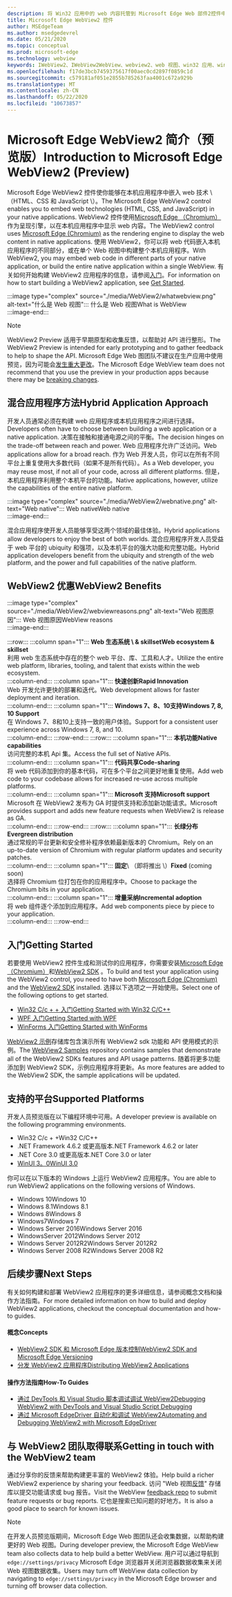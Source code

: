 ```yaml
---
description: 将 Win32 应用中的 web 内容托管到 Microsoft Edge Web 部件2控件中
title: Microsoft Edge WebView2 控件
author: MSEdgeTeam
ms.author: msedgedevrel
ms.date: 05/21/2020
ms.topic: conceptual
ms.prod: microsoft-edge
ms.technology: webview
keywords: IWebView2、IWebView2WebView、webview2、web 视图、win32 应用、win32、edge、ICoreWebView2、CoreWebView2、ICoreWebView2Host、浏览器控件、边缘 html、Windows Forms、WinForms、WPF、.NET
ms.openlocfilehash: f17de3bcb7459375617f00aec0cd2897f0859c1d
ms.sourcegitcommit: c579181af051e2855b785263faa4001c672a929b
ms.translationtype: MT
ms.contentlocale: zh-CN
ms.lasthandoff: 05/22/2020
ms.locfileid: "10673857"
---
```

# <span data-ttu-id="85ac7-104">Microsoft Edge WebView2 简介（预览版）</span><span class="sxs-lookup"><span data-stu-id="85ac7-104">Introduction to Microsoft Edge WebView2 (Preview)</span></span>  

<span data-ttu-id="85ac7-105">Microsoft Edge WebView2 控件使你能够在本机应用程序中嵌入 web 技术 \ （HTML、CSS 和 JavaScript \）。</span><span class="sxs-lookup"><span data-stu-id="85ac7-105">The Microsoft Edge WebView2 control enables you to embed web technologies \(HTML, CSS, and JavaScript\) in your native applications.</span></span>  <span data-ttu-id="85ac7-106">WebView2 控件使用[Microsoft Edge （Chromium）](https://www.microsoftedgeinsider.com)作为呈现引擎，以在本机应用程序中显示 web 内容。</span><span class="sxs-lookup"><span data-stu-id="85ac7-106">The WebView2 control uses [Microsoft Edge (Chromium)](https://www.microsoftedgeinsider.com) as the rendering engine to display the web content in native applications.</span></span>  <span data-ttu-id="85ac7-107">使用 WebView2，你可以将 web 代码嵌入本机应用程序的不同部分，或在单个 Web 视图中构建整个本机应用程序。</span><span class="sxs-lookup"><span data-stu-id="85ac7-107">With WebView2, you may embed web code in different parts of your native application, or build the entire native application within a single WebView.</span></span>  <span data-ttu-id="85ac7-108">有关如何开始构建 WebView2 应用程序的信息，请参阅[入门](./index.md#getting-started)。</span><span class="sxs-lookup"><span data-stu-id="85ac7-108">For information on how to start building a WebView2 application, see [Get Started](./index.md#getting-started).</span></span>  

:::image type="complex" source="./media/WebView2/whatwebview.png" alt-text="什么是 Web 视图":::
   <span data-ttu-id="85ac7-110">什么是 Web 视图</span><span class="sxs-lookup"><span data-stu-id="85ac7-110">What is WebView</span></span>  
:::image-end:::  

> [!NOTE]
> <span data-ttu-id="85ac7-111">WebView2 Preview 适用于早期原型和收集反馈，以帮助对 API 进行整形。</span><span class="sxs-lookup"><span data-stu-id="85ac7-111">The WebView2 Preview is intended for early prototyping and to gather feedback to help to shape the API.</span></span>  <span data-ttu-id="85ac7-112">Microsoft Edge Web 图团队不建议在生产应用中使用预览，因为可能会[发生重大更改](./releasenotes.md)。</span><span class="sxs-lookup"><span data-stu-id="85ac7-112">The Microsoft Edge WebView team does not recommend that you use the preview in your production apps because there may be [breaking changes](./releasenotes.md).</span></span>  

## <span data-ttu-id="85ac7-113">混合应用程序方法</span><span class="sxs-lookup"><span data-stu-id="85ac7-113">Hybrid Application Approach</span></span>  

<span data-ttu-id="85ac7-114">开发人员通常必须在构建 web 应用程序或本机应用程序之间进行选择。</span><span class="sxs-lookup"><span data-stu-id="85ac7-114">Developers often have to choose between building a web application or a native application.</span></span>  <span data-ttu-id="85ac7-115">决策在接触和接通电源之间的平衡。</span><span class="sxs-lookup"><span data-stu-id="85ac7-115">The decision hinges on the trade-off between reach and power.</span></span>  <span data-ttu-id="85ac7-116">Web 应用程序允许广泛访问。</span><span class="sxs-lookup"><span data-stu-id="85ac7-116">Web applications allow for a broad reach.</span></span>  <span data-ttu-id="85ac7-117">作为 Web 开发人员，你可以在所有不同平台上重复使用大多数代码（如果不是所有代码）。</span><span class="sxs-lookup"><span data-stu-id="85ac7-117">As a Web developer, you may reuse most, if not all of your code, across all different platforms.</span></span>  <span data-ttu-id="85ac7-118">但是，本机应用程序利用整个本机平台的功能。</span><span class="sxs-lookup"><span data-stu-id="85ac7-118">Native applications, however, utilize the capabilities of the entire native platform.</span></span>  

:::image type="complex" source="./media/WebView2/webnative.png" alt-text="Web native":::
   <span data-ttu-id="85ac7-120">Web native</span><span class="sxs-lookup"><span data-stu-id="85ac7-120">Web native</span></span>  
:::image-end:::  

<span data-ttu-id="85ac7-121">混合应用程序使开发人员能够享受这两个领域的最佳体验。</span><span class="sxs-lookup"><span data-stu-id="85ac7-121">Hybrid applications allow developers to enjoy the best of both worlds.</span></span>  <span data-ttu-id="85ac7-122">混合应用程序开发人员受益于 web 平台的 ubiquity 和强项，以及本机平台的强大功能和完整功能。</span><span class="sxs-lookup"><span data-stu-id="85ac7-122">Hybrid application developers benefit from the ubiquity and strength of the web platform, and the power and full capabilities of the native platform.</span></span>  

## <span data-ttu-id="85ac7-123">WebView2 优惠</span><span class="sxs-lookup"><span data-stu-id="85ac7-123">WebView2 Benefits</span></span>   

:::image type="complex" source="./media/WebView2/webviewreasons.png" alt-text="Web 视图原因":::
   <span data-ttu-id="85ac7-125">Web 视图原因</span><span class="sxs-lookup"><span data-stu-id="85ac7-125">WebView reasons</span></span>  
:::image-end:::  

:::row:::
   :::column span="1":::
      **<span data-ttu-id="85ac7-126">Web 生态系统 \ & skillset</span><span class="sxs-lookup"><span data-stu-id="85ac7-126">Web ecosystem \& skillset</span></span>**  
      <span data-ttu-id="85ac7-127">利用 web 生态系统中存在的整个 web 平台、库、工具和人才。</span><span class="sxs-lookup"><span data-stu-id="85ac7-127">Utilize the entire web platform, libraries, tooling, and talent that exists within the web ecosystem.</span></span>  
   :::column-end:::
   :::column span="1":::
      **<span data-ttu-id="85ac7-128">快速创新</span><span class="sxs-lookup"><span data-stu-id="85ac7-128">Rapid Innovation</span></span>**  
      <span data-ttu-id="85ac7-129">Web 开发允许更快的部署和迭代。</span><span class="sxs-lookup"><span data-stu-id="85ac7-129">Web development allows for faster deployment and iteration.</span></span>  
   :::column-end:::
   :::column span="1":::
      **<span data-ttu-id="85ac7-130">Windows 7、8、10支持</span><span class="sxs-lookup"><span data-stu-id="85ac7-130">Windows 7, 8, 10 Support</span></span>**  
      <span data-ttu-id="85ac7-131">在 Windows 7、8和10上支持一致的用户体验。</span><span class="sxs-lookup"><span data-stu-id="85ac7-131">Support for a consistent user experience across Windows 7, 8, and 10.</span></span>  
   :::column-end:::
:::row-end:::
:::row:::
   :::column span="1":::
      **<span data-ttu-id="85ac7-132">本机功能</span><span class="sxs-lookup"><span data-stu-id="85ac7-132">Native capabilities</span></span>**  
      <span data-ttu-id="85ac7-133">访问完整的本机 Api 集。</span><span class="sxs-lookup"><span data-stu-id="85ac7-133">Access the full set of Native APIs.</span></span>  
   :::column-end:::
   :::column span="1":::
      **<span data-ttu-id="85ac7-134">代码共享</span><span class="sxs-lookup"><span data-stu-id="85ac7-134">Code-sharing</span></span>**  
      <span data-ttu-id="85ac7-135">将 web 代码添加到你的基本代码，可在多个平台之间更好地重复使用。</span><span class="sxs-lookup"><span data-stu-id="85ac7-135">Add web code to your codebase allows for increased re-use across multiple platforms.</span></span>  
   :::column-end:::
   :::column span="1":::
      **<span data-ttu-id="85ac7-136">Microsoft 支持</span><span class="sxs-lookup"><span data-stu-id="85ac7-136">Microsoft support</span></span>**  
      <span data-ttu-id="85ac7-137">Microsoft 在 WebView2 发布为 GA 时提供支持和添加新功能请求。</span><span class="sxs-lookup"><span data-stu-id="85ac7-137">Microsoft provides support and adds new feature requests when WebView2 is release as GA.</span></span>  
   :::column-end:::
:::row-end:::
:::row:::
   :::column span="1":::
      **<span data-ttu-id="85ac7-138">长绿分布</span><span class="sxs-lookup"><span data-stu-id="85ac7-138">Evergreen distribution</span></span>**  
      <span data-ttu-id="85ac7-139">通过常规的平台更新和安全修补程序依赖最新版本的 Chromium。</span><span class="sxs-lookup"><span data-stu-id="85ac7-139">Rely on an up-to-date version of Chromium with regular platform updates and security patches.</span></span>  
   :::column-end:::
   :::column span="1":::
      <span data-ttu-id="85ac7-140">**固定**\ （即将推出 \）</span><span class="sxs-lookup"><span data-stu-id="85ac7-140">**Fixed** \(coming soon\)</span></span>  
      <span data-ttu-id="85ac7-141">选择将 Chromium 位打包在你的应用程序中。</span><span class="sxs-lookup"><span data-stu-id="85ac7-141">Choose to package the Chromium bits in your application.</span></span>  
   :::column-end:::
   :::column span="1":::
      **<span data-ttu-id="85ac7-142">增量采纳</span><span class="sxs-lookup"><span data-stu-id="85ac7-142">Incremental adoption</span></span>**  
      <span data-ttu-id="85ac7-143">将 web 组件逐个添加到应用程序。</span><span class="sxs-lookup"><span data-stu-id="85ac7-143">Add web components piece by piece to your application.</span></span>  
   :::column-end:::
:::row-end:::  

## <span data-ttu-id="85ac7-144">入门</span><span class="sxs-lookup"><span data-stu-id="85ac7-144">Getting Started</span></span>  

<span data-ttu-id="85ac7-145">若要使用 WebView2 控件生成和测试你的应用程序，你需要安装[Microsoft Edge （Chromium）](https://www.microsoftedgeinsider.com/download)和[WebView2 SDK](https://aka.ms/webviewnuget) 。</span><span class="sxs-lookup"><span data-stu-id="85ac7-145">To build and test your application using the WebView2 control, you need to have both [Microsoft Edge (Chromium)](https://www.microsoftedgeinsider.com/download) and the [WebView2 SDK](https://aka.ms/webviewnuget) installed.</span></span>  <span data-ttu-id="85ac7-146">选择以下选项之一开始使用。</span><span class="sxs-lookup"><span data-stu-id="85ac7-146">Select one of the following options to get started.</span></span>  

*   [<span data-ttu-id="85ac7-147">Win32 C/c + + 入门</span><span class="sxs-lookup"><span data-stu-id="85ac7-147">Getting Started with Win32 C/C++</span></span>](./gettingstarted/win32.md)  
*   [<span data-ttu-id="85ac7-148">WPF 入门</span><span class="sxs-lookup"><span data-stu-id="85ac7-148">Getting Started with WPF</span></span>](./gettingstarted/wpf.md)  
*   [<span data-ttu-id="85ac7-149">WinForms 入门</span><span class="sxs-lookup"><span data-stu-id="85ac7-149">Getting Started with WinForms</span></span>](./gettingstarted/winforms.md)  

<span data-ttu-id="85ac7-150">[WebView2 示例](https://github.com/MicrosoftEdge/WebView2Samples)存储库包含演示所有 WebView2 sdk 功能和 API 使用模式的示例。</span><span class="sxs-lookup"><span data-stu-id="85ac7-150">The [WebView2 Samples](https://github.com/MicrosoftEdge/WebView2Samples) repository contains samples that demonstrate all of the WebView2 SDKs features and API usage patterns.</span></span> <span data-ttu-id="85ac7-151">随着将更多功能添加到 WebView2 SDK，示例应用程序将更新。</span><span class="sxs-lookup"><span data-stu-id="85ac7-151">As more features are added to the WebView2 SDK, the sample applications will be updated.</span></span>   

## <span data-ttu-id="85ac7-152">支持的平台</span><span class="sxs-lookup"><span data-stu-id="85ac7-152">Supported Platforms</span></span>  

<span data-ttu-id="85ac7-153">开发人员预览版在以下编程环境中可用。</span><span class="sxs-lookup"><span data-stu-id="85ac7-153">A developer preview is available on the following programming environments.</span></span>  

*   <span data-ttu-id="85ac7-154">Win32 C/c + +</span><span class="sxs-lookup"><span data-stu-id="85ac7-154">Win32 C/C++</span></span>  
*   <span data-ttu-id="85ac7-155">.NET Framework 4.6.2 或更高版本</span><span class="sxs-lookup"><span data-stu-id="85ac7-155">.NET Framework 4.6.2 or later</span></span>  
*   <span data-ttu-id="85ac7-156">.NET Core 3.0 或更高版本</span><span class="sxs-lookup"><span data-stu-id="85ac7-156">.NET Core 3.0 or later</span></span>  
*   [<span data-ttu-id="85ac7-157">WinUI 3。0</span><span class="sxs-lookup"><span data-stu-id="85ac7-157">WinUI 3.0</span></span>](/uwp/toolkits/winui3/)  

<span data-ttu-id="85ac7-158">你可以在以下版本的 Windows 上运行 WebView2 应用程序。</span><span class="sxs-lookup"><span data-stu-id="85ac7-158">You are able to run WebView2 applications on the following versions of Windows.</span></span>  

*   <span data-ttu-id="85ac7-159">Windows 10</span><span class="sxs-lookup"><span data-stu-id="85ac7-159">Windows 10</span></span>  
*   <span data-ttu-id="85ac7-160">Windows 8.1</span><span class="sxs-lookup"><span data-stu-id="85ac7-160">Windows 8.1</span></span>  
*   <span data-ttu-id="85ac7-161">Windows 8</span><span class="sxs-lookup"><span data-stu-id="85ac7-161">Windows 8</span></span>  
*   <span data-ttu-id="85ac7-162">Windows7</span><span class="sxs-lookup"><span data-stu-id="85ac7-162">Windows 7</span></span>  
*   <span data-ttu-id="85ac7-163">Windows Server 2016</span><span class="sxs-lookup"><span data-stu-id="85ac7-163">Windows Server 2016</span></span>  
*   <span data-ttu-id="85ac7-164">WindowsServer 2012</span><span class="sxs-lookup"><span data-stu-id="85ac7-164">Windows Server 2012</span></span>  
*   <span data-ttu-id="85ac7-165">Windows Server 2012R2</span><span class="sxs-lookup"><span data-stu-id="85ac7-165">Windows Server 2012R2</span></span>  
*   <span data-ttu-id="85ac7-166">Windows Server 2008 R2</span><span class="sxs-lookup"><span data-stu-id="85ac7-166">Windows Server 2008 R2</span></span>  

## <span data-ttu-id="85ac7-167">后续步骤</span><span class="sxs-lookup"><span data-stu-id="85ac7-167">Next Steps</span></span>  

<span data-ttu-id="85ac7-168">有关如何构建和部署 WebView2 应用程序的更多详细信息，请参阅概念文档和操作方法指南。</span><span class="sxs-lookup"><span data-stu-id="85ac7-168">For more detailed information on how to build and deploy WebView2 applications, checkout the conceptual documentation and how-to guides.</span></span>  

#### <span data-ttu-id="85ac7-169">概念</span><span class="sxs-lookup"><span data-stu-id="85ac7-169">Concepts</span></span>  

*   [<span data-ttu-id="85ac7-170">WebView2 SDK 和 Microsoft Edge 版本控制</span><span class="sxs-lookup"><span data-stu-id="85ac7-170">WebView2 SDK and Microsoft Edge Versioning</span></span>](./concepts/versioning.md)
*   [<span data-ttu-id="85ac7-171">分发 WebView2 应用程序</span><span class="sxs-lookup"><span data-stu-id="85ac7-171">Distributing WebView2 Applications</span></span>](./concepts/distribution.md)  
 
#### <span data-ttu-id="85ac7-172">操作方法指南</span><span class="sxs-lookup"><span data-stu-id="85ac7-172">How-To Guides</span></span>  

*   [<span data-ttu-id="85ac7-173">通过 DevTools 和 Visual Studio 脚本调试调试 WebView2</span><span class="sxs-lookup"><span data-stu-id="85ac7-173">Debugging WebView2 with DevTools and Visual Studio Script Debugging</span></span>](./howto/debug.md)  
*   [<span data-ttu-id="85ac7-174">通过 Microsoft EdgeDriver 自动化和调试 WebView2</span><span class="sxs-lookup"><span data-stu-id="85ac7-174">Automating and Debugging WebView2 with Microsoft EdgeDriver</span></span>](./howto/webdriver.md)  

<!--todo: add how-tos when available  -->  

## <span data-ttu-id="85ac7-175">与 WebView2 团队取得联系</span><span class="sxs-lookup"><span data-stu-id="85ac7-175">Getting in touch with the WebView2 team</span></span>  

<span data-ttu-id="85ac7-176">通过分享你的反馈来帮助构建更丰富的 WebView2 体验。</span><span class="sxs-lookup"><span data-stu-id="85ac7-176">Help build a richer WebView2 experience by sharing your feedback.</span></span>  <span data-ttu-id="85ac7-177">访问 "Web 视图[反馈](https://aka.ms/webviewfeedback)" 存储库以提交功能请求或 bug 报告。</span><span class="sxs-lookup"><span data-stu-id="85ac7-177">Visit the WebView [feedback repo](https://aka.ms/webviewfeedback) to submit feature requests or bug reports.</span></span>  <span data-ttu-id="85ac7-178">它也是搜索已知问题的好地方。</span><span class="sxs-lookup"><span data-stu-id="85ac7-178">It is also a good place to search for known issues.</span></span>  

> [!NOTE]
> <span data-ttu-id="85ac7-179">在开发人员预览版期间，Microsoft Edge Web 图团队还会收集数据，以帮助构建更好的 Web 视图。</span><span class="sxs-lookup"><span data-stu-id="85ac7-179">During developer preview, the Microsoft Edge WebView team also collects data to help build a better WebView.</span></span>  <span data-ttu-id="85ac7-180">用户可以通过导航到 `edge://settings/privacy` Microsoft Edge 浏览器并关闭浏览器数据收集来关闭 Web 视图数据收集。</span><span class="sxs-lookup"><span data-stu-id="85ac7-180">Users may turn off WebView data collection by navigating to `edge://settings/privacy` in the Microsoft Edge browser and turning off browser data collection.</span></span>  
